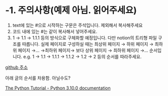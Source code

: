 # -1. 주의사항(예제 아님. 읽어주세요)

1. text에 있는 #으로 시작하는 구문은 주석입니다. 제외해서 복사해주세요
2. 코드 내에 있는 #는 같이 복사해서 넣어주세요.
3. 1 → 1.1 → 1.1.1 등의 방식으로 구체화할 예정입니다. 다만 notion의 트리형 파일 구조를 따릅니다. 실제 페이지로 구성하실 때는 최상위 페이지 → 하위 페이지 → 최하위 페이지 →... →최하위 페이지→ 보다 상위 페이지 → 최하위 페이지 →... 순서입니다. e.g. 1 → 1.1 → 1.1.1 → 1.1.2 → 1.2 → 2 등의 순서를 따라주세요.

[github 주소](https://github.com/python-hitchhiker)

아래 글의 순서를 차용함. 아닐수도?

[The Python Tutorial - Python 3.10.0 documentation](https://docs.python.org/ko/3/tutorial/index.html)